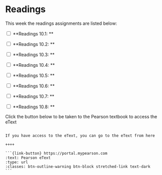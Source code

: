 # Readings

This week the readings assignments are listed below:

<label><input type="checkbox" id="week11_reading1" class="box"> **Readings 10.1: ** </input></label> 

<label><input type="checkbox" id="week11_reading2" class="box"> **Readings 10.2: ** </input></label> 

<label><input type="checkbox" id="week11_reading3" class="box"> **Readings 10.3: ** </input></label> 

<label><input type="checkbox" id="week11_reading4" class="box"> **Readings 10.4: ** </input></label> 

<label><input type="checkbox" id="week11_reading5" class="box"> **Readings 10.5: ** </input></label> 

<label><input type="checkbox" id="week11_reading5" class="box"> **Readings 10.6: ** </input></label> 

<label><input type="checkbox" id="week11_reading5" class="box"> **Readings 10.7: ** </input></label> 

<label><input type="checkbox" id="week11_reading5" class="box"> **Readings 10.8: ** </input></label>

Click the button below to be taken to the Pearson textbook to access the eText


````{panels}

If you have access to the eText, you can go to the eText from here

++++ 

```{link-button} https://portal.mypearson.com
:text: Pearson eText
:type: url
:classes: btn-outline-warning btn-block stretched-link text-dark
```
````


